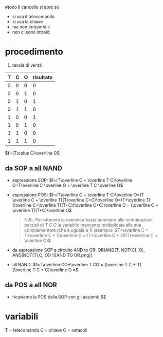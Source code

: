 #todo
Il cancello si apre se
- si usa il telecomando
- si usa la chiave
- ma non entrambi
e
- non ci sono intralci

# procedimento
1. tavola di verità

| T   | C   | O   | risultato |
| --- | --- | --- | --------- |
| 0   | 0   | 0   | 0         |
| 0   | 0   | 1   | 0         |
| 0   | 1   | 0   | 1         |
| 0   | 1   | 1   | 0         |
| 1   | 0   | 0   | 1         |
| 1   | 0   | 1   | 0         |
| 1   | 1   | 0   | 0         |
| 1   | 1   | 1   | 0         |
$f=(T\oplus C)\overline O$
## da SOP a all NAND
- espressione SOP:
	$f=(T\overline C + \overline T C)\overline O=T\overline C \overline O + \overline T C \overline O$
- espressione POS:
	$f=(T\overline C + \overline T C)\overline O=(T \overline C + \overline T)(T\overline C+C)\overline O=(T+\overline T)(\overline C+\overline T)(T+C)(\overline C+C)\overline O = (\overline C + \overline T)(T+C)\overline O$
	>N.B.: Per ottenere la canonica basta sommare alle combinazioni parziali di  $T$ $C$ $O$ la variabile mancante moltiplicata alla sua complementare (che è uguale a 1) (esempio: $T+\overline C = T+\overline C + O\overline O = (T+\overline C + O)(T+\overline C + \overline O)$
	
	
	

- da espressione SOP a circuito AND to OR:
	OR(AND(T, NOT(C), O), AND(NOT(T),C, O))
	![[AND TO OR.png]]
- all NAND:
	$f=T\overline CO+\overline T CO = (\overline T C + T)(\overline T C + C)\overline O =$

## da POS a all NOR
- ricaviamo la POS dalla SOP con gli assiomi: $$
# variabili
T = telecomando
C = chiave
O = ostacoli

